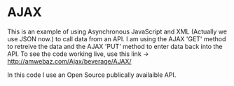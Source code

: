 # AJAX
This is an example of using Asynchronous JavaScript and XML (Actually we use JSON now.) to call data from an API. I am using the AJAX 'GET' method to retreive the data and the AJAX 'PUT' method to enter data back into the API. To see the code working live, use this link -> http://amwebaz.com/Ajax/beverage/AJAX/

In this code I use an Open Source publically availaible API.
